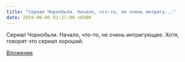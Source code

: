 ```yaml
---
title: "Сериал Чорнобьли. Начало, что-то, не очень интригу..."
date: 2019-06-06 01:27:00 +0300
---
```


Сериал Чорнобьли. Начало, что-то, не очень интригующее. Хотя, говорят что сериал хороший.

[Вложение](/assets/vk_photos/1/po3Ux3R8r_s.jpg)
